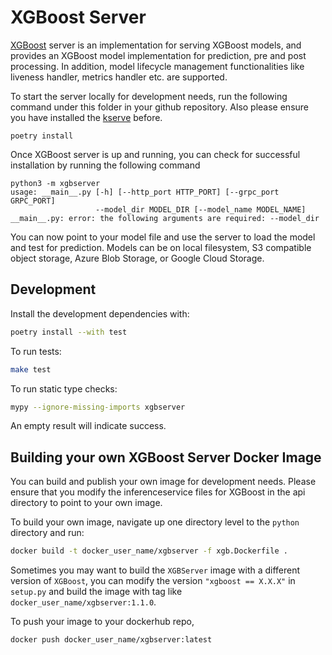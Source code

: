 # XGBoost Server

[XGBoost](https://xgboost.readthedocs.io/en/latest/index.html ) server is an implementation for serving XGBoost models, and provides an XGBoost model implementation for prediction, pre and post processing. In addition, model lifecycle management functionalities like liveness handler, metrics handler etc. are supported. 

To start the server locally for development needs, run the following command under this folder in your github repository. Also please ensure you have installed the [kserve](../kserve) before.

```
poetry install
```

Once XGBoost server is up and running, you can check for successful installation by running the following command

```
python3 -m xgbserver
usage: __main__.py [-h] [--http_port HTTP_PORT] [--grpc_port GRPC_PORT]
                   --model_dir MODEL_DIR [--model_name MODEL_NAME]
__main__.py: error: the following arguments are required: --model_dir
```

You can now point to your model file and use the server to load the model and test for prediction. Models can be on local filesystem, S3 compatible object storage, Azure Blob Storage, or Google Cloud Storage.


## Development

Install the development dependencies with:

```bash
poetry install --with test
```

To run tests:

```bash
make test
```

To run static type checks:

```bash
mypy --ignore-missing-imports xgbserver
```
An empty result will indicate success.

## Building your own XGBoost Server Docker Image

You can build and publish your own image for development needs. Please ensure that you modify the inferenceservice files for XGBoost in the api directory to point to your own image.

To build your own image, navigate up one directory level to the `python` directory and run:

```bash
docker build -t docker_user_name/xgbserver -f xgb.Dockerfile .
```

Sometimes you may want to build the `XGBServer` image with a different version of `XGBoost`, you can modify the version `"xgboost == X.X.X"` in `setup.py` and build the image with
tag like `docker_user_name/xgbserver:1.1.0`.


To push your image to your dockerhub repo, 

```bash
docker push docker_user_name/xgbserver:latest
```
